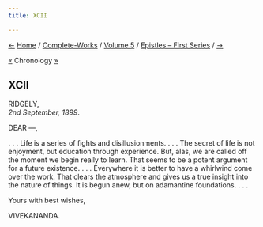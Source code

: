 ```yaml
---
title: XCII

---
```

<div>

[←](091_friend.htm) [Home](../../../index.htm) /
[Complete-Works](../../complete_works.htm) / [Volume
5](../volume_5_contents.htm) / [Epistles – First
Series](epistles_first_series_contents.htm) / [→](093_shashi.htm)

  

[«](../../volume_9/letters_fifth_series/144_isabel.htm) Chronology
[»](../../volume_6/epistles_second_series/147_mrs_bull.htm)

## XCII

RIDGELY,  
*2nd September, 1899*.

DEAR —,

. . . Life is a series of fights and disillusionments. . . . The secret
of life is not enjoyment, but education through experience. But, alas,
we are called off the moment we begin really to learn. That seems to be
a potent argument for a future existence. . . . Everywhere it is better
to have a whirlwind come over the work. That clears the atmosphere and
gives us a true insight into the nature of things. It is begun anew, but
on adamantine foundations. . . .

Yours with best wishes,

VIVEKANANDA.

</div>
